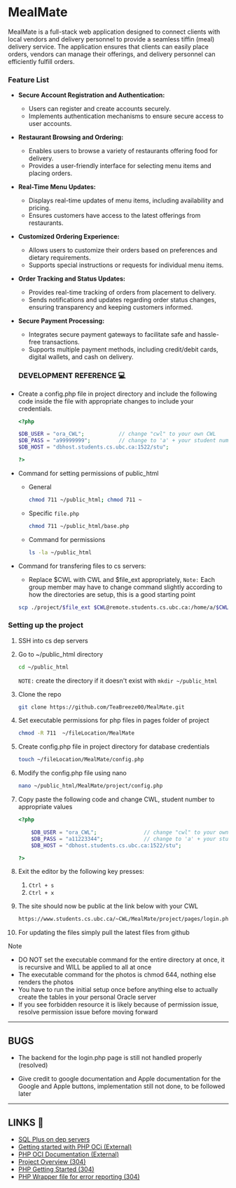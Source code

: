 # MealMate
MealMate is a full-stack web application designed to connect clients with local vendors and delivery personnel to provide a seamless tiffin (meal) delivery service. The application ensures that clients can easily place orders, vendors can manage their offerings, and delivery personnel can efficiently fulfill orders.

### Feature List

- **Secure Account Registration and Authentication:**
  - Users can register and create accounts securely.
  - Implements authentication mechanisms to ensure secure access to user accounts.

- **Restaurant Browsing and Ordering:**
  - Enables users to browse a variety of restaurants offering food for delivery.
  - Provides a user-friendly interface for selecting menu items and placing orders.

- **Real-Time Menu Updates:**
  - Displays real-time updates of menu items, including availability and pricing.
  - Ensures customers have access to the latest offerings from restaurants.

- **Customized Ordering Experience:**
  - Allows users to customize their orders based on preferences and dietary requirements.
  - Supports special instructions or requests for individual menu items.

- **Order Tracking and Status Updates:**
  - Provides real-time tracking of orders from placement to delivery.
  - Sends notifications and updates regarding order status changes, ensuring transparency and keeping customers informed.

- **Secure Payment Processing:**
  - Integrates secure payment gateways to facilitate safe and hassle-free transactions.
  - Supports multiple payment methods, including credit/debit cards, digital wallets, and cash on delivery.

  ### DEVELOPMENT REFERENCE 💻
- Create a config.php file in project directory and include the following code inside the file with appropriate changes to include your credentials.
    ```PHP
    <?php

    $DB_USER = "ora_CWL";			// change "cwl" to your own CWL
    $DB_PASS = "a99999999";	        // change to 'a' + your student number
    $DB_HOST = "dbhost.students.cs.ubc.ca:1522/stu";

    ?>
    ```

- Command for setting permissions of public_html
    - General
        ```BASH
        chmod 711 ~/public_html; chmod 711 ~
        ``` 
    - Specific `file.php`
        ```BASH
        chmod 711 ~/public_html/base.php
        ```
    - Command for permissions
        ```BASH
        ls -la ~/public_html
        ```
- Command for transfering files to cs servers:
    - Replace $CWL with CWL and $file_ext appropriately, `Note:` Each group member may have to change command slightly according to how the directories are setup, this is a good starting point
    ```BASH
    scp ./project/$file_ext $CWL@remote.students.cs.ubc.ca:/home/a/$CWL/public_html
    ```
### Setting up the project
1) SSH into cs dep servers
1) Go to ~/public_html directory
    ```BASH
    cd ~/public_html
    ```
    `NOTE:` create the directory if it doesn't exist with `mkdir ~/public_html`
1) Clone the repo
    ```BASH
    git clone https://github.com/TeaBreeze00/MealMate.git
    ```
1) Set executable permissions for php files in pages folder of project
    ```BASH
    chmod -R 711  ~/fileLocation/MealMate
    ```
1) Create config.php file in project directory for database credentials
    ```BASH
   touch ~/fileLocation/MealMate/config.php
    ```
1) Modify the config.php file using nano
    ```BASH
    nano ~/public_html/MealMate/project/config.php
    ```
1) Copy paste the following code and change CWL, student number to appropriate values
    ```PHP
    <?php

        $DB_USER = "ora_CWL";			    // change "cwl" to your own CWL
        $DB_PASS = "a11223344";	            // change to 'a' + your student number
        $DB_HOST = "dbhost.students.cs.ubc.ca:1522/stu";

    ?>
    ```



1) Exit the editor by the following key presses:
    1) `Ctrl + s`
    1) `Ctrl + x`
1) The site should now be public at the link below with your CWL
    ```txt
    https://www.students.cs.ubc.ca/~CWL/MealMate/project/pages/login.php
    ```
1) For updating the files simply pull the latest files from github

Note
- DO NOT set the executable command for the entire directory at once, it is recursive and WILL be applied to all at once
- The executable command for the photos is chmod 644, nothing else renders the photos
- You have to run the initial setup once before anything else to actually create the tables in your personal Oracle server
- If you see forbidden resource it is likely because of permission issue, resolve permission issue before moving forward

---
## BUGS
- The backend for the login.php page is still not handled properly (resolved)

- Give credit to google documentation and Apple documentation for the Google and Apple buttons, implementation still not done, to be followed later
---
## LINKS 🚪
- [SQL Plus on dep servers](https://www.students.cs.ubc.ca/~cs-304/resources/sql-plus-resources/sql-plus-setup.html)
- [Getting started with PHP OCi (External)](https://reintech.io/blog/a-comprehensive-guide-to-php-oci8-library-for-oracle-database-access)
- [PHP OCI Documentation (External)](https://www.php.net/manual/en/book.oci8.php)
- [Project Overview (304)](https://www.students.cs.ubc.ca/~cs-304/resources/project-overview.html)
- [PHP Getting Started (304)](https://www.students.cs.ubc.ca/~cs-304/resources/php-oracle-resources/php-setup.html)
- [PHP Wrapper file for error reporting (304)](https://www.students.cs.ubc.ca/~cs-304/resources/php-oracle-resources/php-setup.html#debugging)
